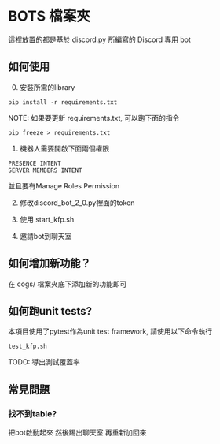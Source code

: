 # BOTS 檔案夾

這裡放置的都是基於 discord.py 所編寫的 Discord 專用 bot

## 如何使用

0. 安裝所需的library

```
pip install -r requirements.txt
```

NOTE: 如果要更新 requirements.txt, 可以跑下面的指令

```
pip freeze > requirements.txt
```

1. 機器人需要開啟下面兩個權限

```
PRESENCE INTENT
SERVER MEMBERS INTENT
```

並且要有Manage Roles Permission

2. 修改discord_bot_2_0.py裡面的token

3. 使用 start_kfp.sh

4. 邀請bot到聊天室


## 如何增加新功能？

在 cogs/ 檔案夾底下添加新的功能即可

## 如何跑unit tests?

本項目使用了pytest作為unit test framework, 請使用以下命令執行

```
test_kfp.sh
```

TODO: 導出測試覆蓋率


## 常見問題

### 找不到table?

把bot啟動起來 然後踢出聊天室 再重新加回來

